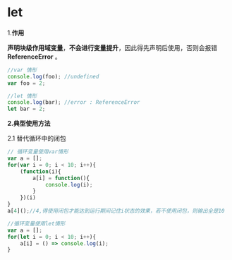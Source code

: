# let

1.**作用**

**声明块级作用域变量**，**不会进行变量提升**，因此得先声明后使用，否则会报错 **ReferenceError** 。

```javascript
//var 情形
console.log(foo); //undefined
var foo = 2;

//let 情形
console.log(bar); //error : ReferenceError
let bar = 2;
```

**2.典型使用方法**

2.1 替代循环中的闭包

```javascript
// 循环变量使用var情形
var a = [];
for(var i = 0; i < 10; i++){
	(function(i){
		a[i] = function(){
			console.log(i);
		}
	})(i)
}
a[4]();//4,得使用闭包才能达到运行期间记住i状态的效果，若不使用闭包，则输出全是10

//循环变量使用let情形
var a = [];
for(let i = 0; i < 10; i++){
	a[i] = () => console.log(i);
}
```

